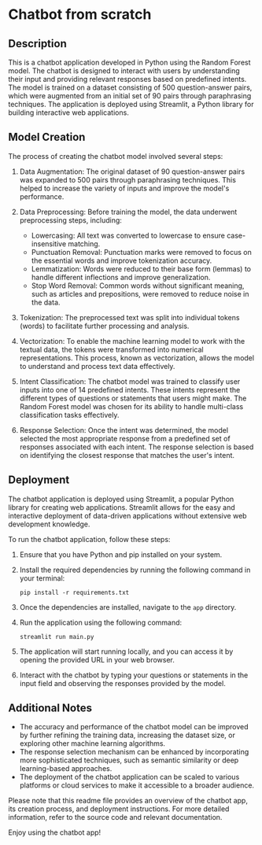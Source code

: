 # Chatbot from scratch

## Description
This is a chatbot application developed in Python using the Random Forest model. The chatbot is designed to interact with users by understanding their input and providing relevant responses based on predefined intents. The model is trained on a dataset consisting of 500 question-answer pairs, which were augmented from an initial set of 90 pairs through paraphrasing techniques. The application is deployed using Streamlit, a Python library for building interactive web applications.

## Model Creation
The process of creating the chatbot model involved several steps:

1. Data Augmentation: The original dataset of 90 question-answer pairs was expanded to 500 pairs through paraphrasing techniques. This helped to increase the variety of inputs and improve the model's performance.

2. Data Preprocessing: Before training the model, the data underwent preprocessing steps, including:
   - Lowercasing: All text was converted to lowercase to ensure case-insensitive matching.
   - Punctuation Removal: Punctuation marks were removed to focus on the essential words and improve tokenization accuracy.
   - Lemmatization: Words were reduced to their base form (lemmas) to handle different inflections and improve generalization.
   - Stop Word Removal: Common words without significant meaning, such as articles and prepositions, were removed to reduce noise in the data.

3. Tokenization: The preprocessed text was split into individual tokens (words) to facilitate further processing and analysis.

4. Vectorization: To enable the machine learning model to work with the textual data, the tokens were transformed into numerical representations. This process, known as vectorization, allows the model to understand and process text data effectively.

5. Intent Classification: The chatbot model was trained to classify user inputs into one of 14 predefined intents. These intents represent the different types of questions or statements that users might make. The Random Forest model was chosen for its ability to handle multi-class classification tasks effectively.

6. Response Selection: Once the intent was determined, the model selected the most appropriate response from a predefined set of responses associated with each intent. The response selection is based on identifying the closest response that matches the user's intent.

## Deployment
The chatbot application is deployed using Streamlit, a popular Python library for creating web applications. Streamlit allows for the easy and interactive deployment of data-driven applications without extensive web development knowledge.

To run the chatbot application, follow these steps:

1. Ensure that you have Python and pip installed on your system.

2. Install the required dependencies by running the following command in your terminal:
   ```
   pip install -r requirements.txt
   ```

3. Once the dependencies are installed, navigate to the `app` directory.

4. Run the application using the following command:
   ```
   streamlit run main.py
   ```

5. The application will start running locally, and you can access it by opening the provided URL in your web browser.

6. Interact with the chatbot by typing your questions or statements in the input field and observing the responses provided by the model.

## Additional Notes
- The accuracy and performance of the chatbot model can be improved by further refining the training data, increasing the dataset size, or exploring other machine learning algorithms.
- The response selection mechanism can be enhanced by incorporating more sophisticated techniques, such as semantic similarity or deep learning-based approaches.
- The deployment of the chatbot application can be scaled to various platforms or cloud services to make it accessible to a broader audience.

Please note that this readme file provides an overview of the chatbot app, its creation process, and deployment instructions. For more detailed information, refer to the source code and relevant documentation.

Enjoy using the chatbot app!